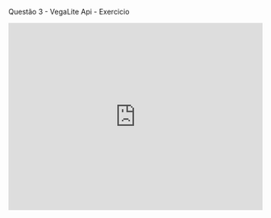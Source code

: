 Questão 3 - VegaLite Api - Exercicio

<iframe width="100%" height="371" frameborder="0"
  src="https://observablehq.com/embed/@italoca/vega-lite-api-exercicios-2022?cells=scatterAccMiles"></iframe>
